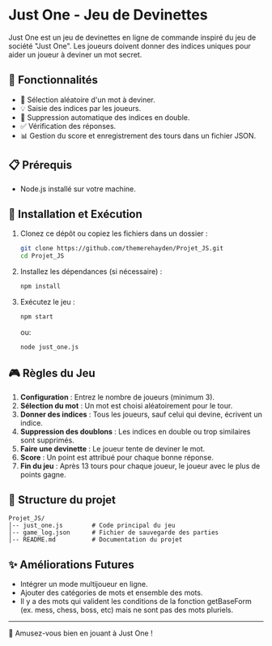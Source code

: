 # Just One - Jeu de Devinettes

Just One est un jeu de devinettes en ligne de commande inspiré du jeu de société "Just One". Les joueurs doivent donner des indices uniques pour aider un joueur à deviner un mot secret.

## 📌 Fonctionnalités

- 🎲 Sélection aléatoire d'un mot à deviner.
- 💡 Saisie des indices par les joueurs.
- 🚫 Suppression automatique des indices en double.
- ✅ Vérification des réponses.
- 📊 Gestion du score et enregistrement des tours dans un fichier JSON.

## 📋 Prérequis

- Node.js installé sur votre machine.

## 🚀 Installation et Exécution

1. Clonez ce dépôt ou copiez les fichiers dans un dossier :
   ```sh
   git clone https://github.com/themerehayden/Projet_JS.git
   cd Projet_JS
   ```
2. Installez les dépendances (si nécessaire) :
   ```sh
   npm install
   ```
3. Exécutez le jeu :

   ```sh
   npm start
   ```

   ou:

   ```sh
   node just_one.js
   ```

## 🎮 Règles du Jeu

1. **Configuration** : Entrez le nombre de joueurs (minimum 3).
2. **Sélection du mot** : Un mot est choisi aléatoirement pour le tour.
3. **Donner des indices** : Tous les joueurs, sauf celui qui devine, écrivent un indice.
4. **Suppression des doublons** : Les indices en double ou trop similaires sont supprimés.
5. **Faire une devinette** : Le joueur tente de deviner le mot.
6. **Score** : Un point est attribué pour chaque bonne réponse.
7. **Fin du jeu** : Après 13 tours pour chaque joueur, le joueur avec le plus de points gagne.

## 📂 Structure du projet

```
Projet_JS/
│-- just_one.js        # Code principal du jeu
│-- game_log.json      # Fichier de sauvegarde des parties
│-- README.md          # Documentation du projet
```

## ✨ Améliorations Futures

- Intégrer un mode multijoueur en ligne.
- Ajouter des catégories de mots et ensemble des mots.
- Il y a des mots qui valident les conditions de la fonction getBaseForm (ex. mess, chess, boss, etc) mais ne sont pas des mots pluriels.

---

🎉 Amusez-vous bien en jouant à Just One !
